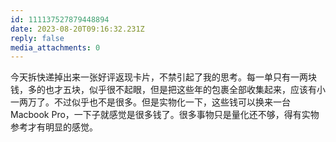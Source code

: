 ```yaml
---
id: 111137527879448894
date: 2023-08-20T09:16:32.231Z
reply: false
media_attachments: 0
---
```


今天拆快递掉出来一张好评返现卡片，不禁引起了我的思考。每一单只有一两块钱，多的也才五块，似乎很不起眼，但是把这些年的包裹全部收集起来，应该有小一两万了。不过似乎也不是很多。但是实物化一下，这些钱可以换来一台 Macbook Pro，一下子就感觉是很多钱了。很多事物只是量化还不够，得有实物参考才有明显的感觉。

